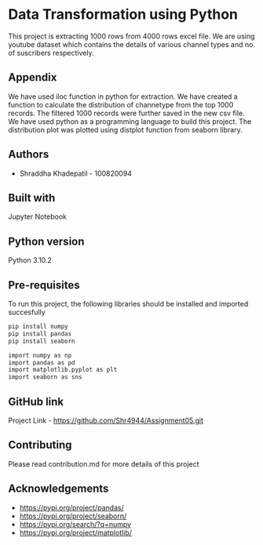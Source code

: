# Data Transformation using Python

This project is extracting 1000 rows from 4000 rows excel file. 
We are using youtube dataset which contains the details of various channel types and no. of suscribers respectively. 


## Appendix

We have used iloc function in python for extraction. 
We have created a function to calculate the distribution of channetype
from the top 1000 records. The filtered 1000 records were further 
saved in the new csv file. We have used python as a 
programming language to build this project. The distribution plot 
was plotted using distplot function from seaborn library. 


## Authors

- Shraddha Khadepatil - 100820094

## Built with


Jupyter Notebook

## Python version


Python 3.10.2
## Pre-requisites

To run this project, the following libraries should be installed
and imported succesfully

```bash
pip install numpy
pip install pandas
pip install seaborn

import numpy as np
import pandas as pd
import matplotlib.pyplot as plt
import seaborn as sns
```

## GitHub link

Project Link - https://github.com/Shr4944/Assignment05.git
## Contributing

Please read contribution.md for more details of this project

## Acknowledgements

 - https://pypi.org/project/pandas/
 - https://pypi.org/project/seaborn/
 - https://pypi.org/search/?q=numpy
 - https://pypi.org/project/matplotlib/
 
